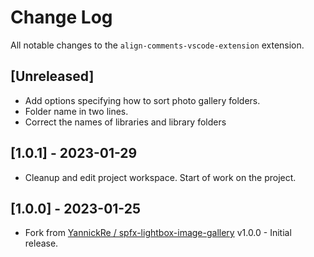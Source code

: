 # Change Log

All notable changes to the `align-comments-vscode-extension` extension.

## [Unreleased]
- Add options specifying how to sort photo gallery folders.
- Folder name in two lines.
- Correct the names of libraries and library folders

## [1.0.1] - 2023-01-29
- Cleanup and edit project workspace. Start of work on the project.

## [1.0.0] - 2023-01-25
- Fork from [YannickRe / spfx-lightbox-image-gallery](https://github.com/chrobaktruhlik/spfx-lightbox-image-gallery) v1.0.0 - Initial release.
